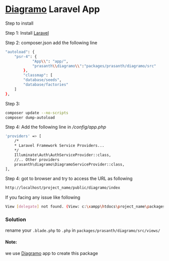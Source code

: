# [Diagramo](http://diagramo.com/) Laravel App
Step to install

Step 1: Install [Laravel](https://laravel.com)

Step 2: composer.json add the following line
```bash
"autoload": {
    "psr-4": {
            "App\\": "app/",
            "prasanth\\diagramo\\":"packages/prasanth/diagramo/src"
        },
        "classmap": [
        "database/seeds",
        "database/factories"
    ]
},
```

Step 3:
```bash
composer update --no-scripts
composer dump-autoload
```
Step 4: Add the following line in */config/app.php*

```bash
'providers' => [
    /*
    * Laravel Framework Service Providers...
    */
    Illuminate\Auth\AuthServiceProvider::class,
    //.. Other providers
    prasanth\diagramo\DiagramoServiceProvider::class,
],
```
Step 4: got to browser and try to access the URL as following
```bash
http://localhost/project_name/public/diagramo/index
```

If you facing any issue like following
```bash
View [delegate] not found. (View: c:\xampp\htdocs\project_name\packages\prasanth\diagramo\src\views\index.blade.php)
```
### Solution
rename your `.blade.php` to `.php` in `packages/prasanth/diagramo/src/views/`



#### Note: 
we use [Diagramo](http://diagramo.com/) app to create this package


